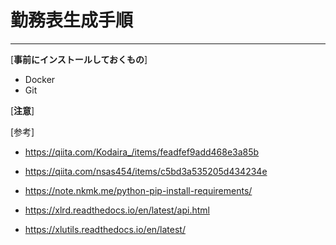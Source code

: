 # 勤務表生成手順
***
[**事前にインストールしておくもの**]
- Docker
- Git

[**注意**]

[参考]

- https://qiita.com/Kodaira_/items/feadfef9add468e3a85b
- https://qiita.com/nsas454/items/c5bd3a535205d434234e
- https://note.nkmk.me/python-pip-install-requirements/

- https://xlrd.readthedocs.io/en/latest/api.html
- https://xlutils.readthedocs.io/en/latest/